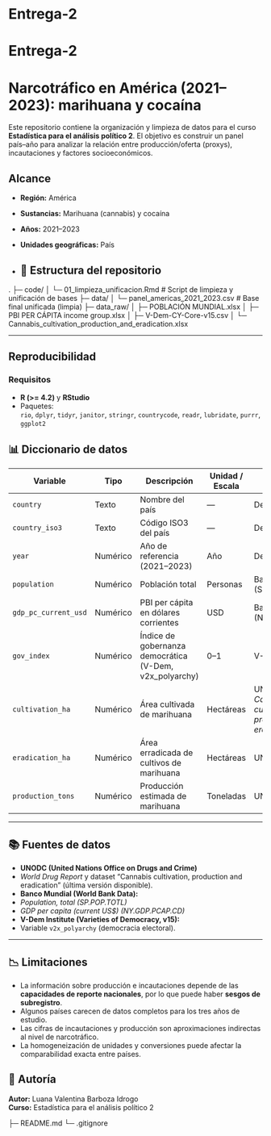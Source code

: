# Entrega-2
# Entrega-2
# Narcotráfico en América (2021–2023): marihuana y cocaína

Este repositorio contiene la organización y limpieza de datos para el curso **Estadística para el análisis político 2**. 
El objetivo es construir un panel país–año para analizar la relación entre producción/oferta (proxys), incautaciones y factores socioeconómicos.

## Alcance
- **Región:** América
- **Sustancias:** Marihuana (cannabis) y cocaína
- **Años:** 2021–2023
- **Unidades geográficas:** País

- ## 🧩 Estructura del repositorio
.
├─ code/
│ └─ 01_limpieza_unificacion.Rmd # Script de limpieza y unificación de bases
├─ data/
│ └─ panel_americas_2021_2023.csv # Base final unificada (limpia)
├─ data_raw/
│ ├─ POBLACIÓN MUNDIAL.xlsx
│ ├─ PBI PER CÁPITA income group.xlsx
│ ├─ V-Dem-CY-Core-v15.csv
│ └─ Cannabis_cultivation_production_and_eradication.xlsx

---

## Reproducibilidad

### Requisitos
- **R (>= 4.2)** y **RStudio**
- Paquetes:  
  `rio`, `dplyr`, `tidyr`, `janitor`, `stringr`, `countrycode`, `readr`, `lubridate`, `purrr`, `ggplot2`

## 📊 Diccionario de datos

| Variable | Tipo | Descripción | Unidad / Escala | Fuente |
|-----------|------|--------------|-----------------|---------|
| `country` | Texto | Nombre del país | — | Derivado |
| `country_iso3` | Texto | Código ISO3 del país | — | Derivado |
| `year` | Numérico | Año de referencia (2021–2023) | Año | Derivado |
| `population` | Numérico | Población total | Personas | Banco Mundial (SP.POP.TOTL) |
| `gdp_pc_current_usd` | Numérico | PBI per cápita en dólares corrientes | USD | Banco Mundial (NY.GDP.PCAP.CD) |
| `gov_index` | Numérico | Índice de gobernanza democrática (V-Dem, v2x_polyarchy) | 0–1 | V-Dem v15 |
| `cultivation_ha` | Numérico | Área cultivada de marihuana | Hectáreas | UNODC – *Cannabis cultivation, production and eradication* |
| `eradication_ha` | Numérico | Área erradicada de cultivos de marihuana | Hectáreas | UNODC |
| `production_tons` | Numérico | Producción estimada de marihuana | Toneladas | UNODC |

---

## 📚 Fuentes de datos
- **UNODC (United Nations Office on Drugs and Crime)**  
- *World Drug Report* y dataset “Cannabis cultivation, production and eradication” (última versión disponible).  
- **Banco Mundial (World Bank Data):**  
- *Population, total (SP.POP.TOTL)*  
- *GDP per capita (current US$) (NY.GDP.PCAP.CD)*  
- **V-Dem Institute (Varieties of Democracy, v15):**  
- Variable `v2x_polyarchy` (democracia electoral).  

---

## 📉 Limitaciones
- La información sobre producción e incautaciones depende de las **capacidades de reporte nacionales**, por lo que puede haber **sesgos de subregistro**.  
- Algunos países carecen de datos completos para los tres años de estudio.  
- Las cifras de incautaciones y producción son aproximaciones indirectas al nivel de narcotráfico.  
- La homogeneización de unidades y conversiones puede afectar la comparabilidad exacta entre países.  

## 👤 Autoría
**Autor:** Luana Valentina Barboza Idrogo  
**Curso:** Estadística para el análisis político 2  





├─ README.md
└─ .gitignore
